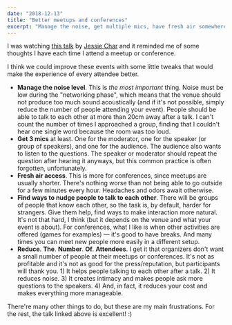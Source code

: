 ```yaml
---
date: "2018-12-13"
title: "Better meetups and conferences"
excerpt: "Manage the noise, get multiple mics, have fresh air somewhere, help people talk to each other and reduce the number of attendees."
---
```


I was watching [this talk](https://youtu.be/_9D6ZIEQalc) by [Jessie Char][jc] and it reminded me of some thoughts I have each time I attend a meetup or conference.

I think we could improve these events with some little tweaks that would make the experience of every attendee better.

- **Manage the noise level**. This is _the most important_ thing. Noise must be low during the "networking phase", which means that the venue should not produce too much sound acoustically (and if it's not possible, simply reduce the number of people attending your event). People should be able to talk to each other at more than 20cm away after a talk. I can't count the number of times I approached a group, finding that I couldn't hear one single word because the room was too loud.
- **Get 3 mics** at least. One for the moderator, one for the speaker (or group of speakers), and one for the audience. The audience also wants to listen to the questions. The speaker or moderator should repeat the question after hearing it anyways, but this common practice is often forgotten, unfortunately.
- **Fresh air access**. This is more for conferences, since meetups are usually shorter. There's nothing worse than not being able to go outside for a few minutes every hour. Headaches and odors await otherwise.
- **Find ways to nudge people to talk to each other**. There will be groups of people that know each other, so the task is, by default, harder for strangers. Give them help, find ways to make interaction more natural. It's not that hard, I think (but it depends on the venue and what your event is about). For conferences, what I like is when other activities are offered (games for examples) — it's good to have breaks. And many times you can meet new people more easily in a different setup.
- **Reduce**. **The**. **Number**. **Of**. **Attendees**. I get it that organizers don't want a small number of people at their meetups or conferences. It's not as profitable and it's not as good for the press/reputation, but participants will thank you. 1) It helps people talking to each other after a talk. 2) It reduces noise. 3) It creates intimacy and makes people ask more questions to the speakers. 4) And, in fact, it reduces your cost and makes everything more manageable.

There're many other things to do, but these are my main frustrations. For the rest, the talk linked above is excellent! :)


[jc]: https://twitter.com/jessiechar
